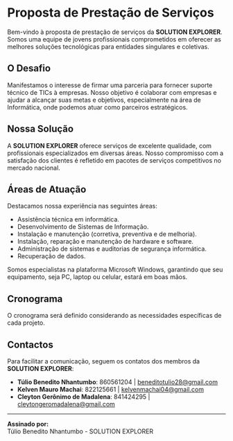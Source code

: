 # Proposta de Prestação de Serviços

Bem-vindo à proposta de prestação de serviços da **SOLUTION EXPLORER**. Somos uma equipe de jovens profissionais comprometidos em oferecer as melhores soluções tecnológicas para entidades singulares e coletivas.

## O Desafio

Manifestamos o interesse de firmar uma parceria para fornecer suporte técnico de TICs à empresas. Nosso objetivo é colaborar com empresas e ajudar a alcançar suas metas e objetivos, especialmente na área de Informática, onde podemos atuar como parceiros estratégicos.

## Nossa Solução

A **SOLUTION EXPLORER** oferece serviços de excelente qualidade, com profissionais especializados em diversas áreas. Nosso compromisso com a satisfação dos clientes é refletido em pacotes de serviços competitivos no mercado nacional.

## Áreas de Atuação

Destacamos nossa experiência nas seguintes áreas:

- Assistência técnica em informática.
- Desenvolvimento de Sistemas de Informação.
- Instalação e manutenção (corretiva, preventiva e de melhoria).
- Instalação, reparação e manutenção de hardware e software.
- Administração de sistemas e auditorias de segurança informática.
- Recuperação de dados.

Somos especialistas na plataforma Microsoft Windows, garantindo que seu equipamento, seja PC, laptop ou celular, estará em boas mãos.

## Cronograma

O cronograma será definido considerando as necessidades específicas de cada projeto.

## Contactos

Para facilitar a comunicação, seguem os contatos dos membros da **SOLUTION EXPLORER**:

- **Túlio Benedito Nhantumbo**: 860561204 | [beneditotulio28@gmail.com](mailto:beneditotulio28@gmail.com)
- **Kelven Mauro Machai**: 822125661 | [kelvenmachai04@gmail.com](mailto:kelvenmachai04@gmail.com)
- **Cleyton Gerônimo de Madalena**: 841424295 | [cleytongeromadalena@gmail.com](mailto:cleytongeromadalena@gmail.com)

---

**Assinado por:**  
Túlio Benedito Nhantumbo - SOLUTION EXPLORER

